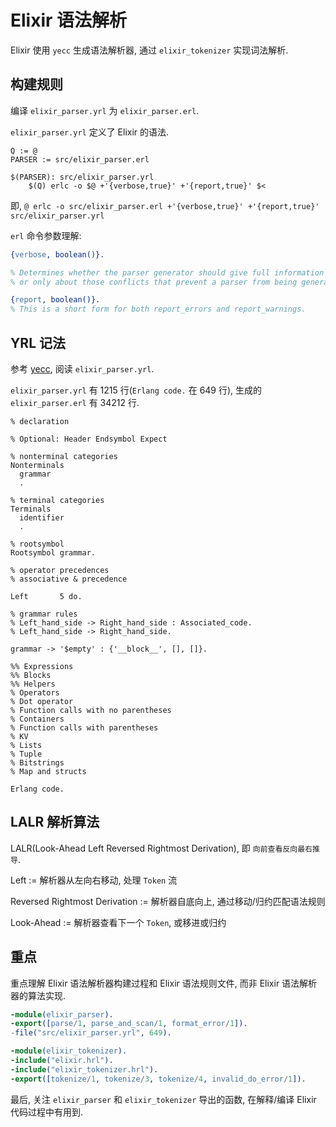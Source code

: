 # Elixir 语法解析

Elixir 使用 `yecc` 生成语法解析器, 通过 `elixir_tokenizer` 实现词法解析.

## 构建规则

编译 `elixir_parser.yrl` 为 `elixir_parser.erl`.

`elixir_parser.yrl` 定义了 Elixir 的语法.

```mak
Q := @
PARSER := src/elixir_parser.erl

$(PARSER): src/elixir_parser.yrl
	$(Q) erlc -o $@ +'{verbose,true}' +'{report,true}' $<
```

即, `@ erlc -o src/elixir_parser.erl +'{verbose,true}' +'{report,true}' src/elixir_parser.yrl`

`erl` 命令参数理解:

```erl
{verbose, boolean()}.

% Determines whether the parser generator should give full information about resolved and unresolved parse action conflicts (true),
% or only about those conflicts that prevent a parser from being generated from the input grammar (false, the default).

{report, boolean()}.
% This is a short form for both report_errors and report_warnings.
```

## YRL 记法

参考 [yecc](https://www.erlang.org/doc/man/yecc.html), 阅读 `elixir_parser.yrl`.

`elixir_parser.yrl` 有 1215 行(`Erlang code.` 在 649 行), 生成的 `elixir_parser.erl` 有 34212 行.

```yrl
% declaration

% Optional: Header Endsymbol Expect

% nonterminal categories
Nonterminals
  grammar
  .

% terminal categories
Terminals
  identifier
  .

% rootsymbol
Rootsymbol grammar.

% operator precedences
% associative & precedence

Left       5 do.

% grammar rules
% Left_hand_side -> Right_hand_side : Associated_code.
% Left_hand_side -> Right_hand_side.

grammar -> '$empty' : {'__block__', [], []}.

%% Expressions
%% Blocks
%% Helpers
% Operators
% Dot operator
% Function calls with no parentheses
% Containers
% Function calls with parentheses
% KV
% Lists
% Tuple
% Bitstrings
% Map and structs

Erlang code.

```

## LALR 解析算法

LALR(Look-Ahead Left Reversed Rightmost Derivation), 即 `向前查看反向最右推导`.

Left := 解析器从左向右移动, 处理 `Token` 流

Reversed Rightmost Derivation := 解析器自底向上, 通过移动/归约匹配语法规则

Look-Ahead := 解析器查看下一个 `Token`, 或移进或归约

## 重点

重点理解 Elixir 语法解析器构建过程和 Elixir 语法规则文件, 而非 Elixir 语法解析器的算法实现.

```erl
-module(elixir_parser).
-export([parse/1, parse_and_scan/1, format_error/1]).
-file("src/elixir_parser.yrl", 649).
```

```erl
-module(elixir_tokenizer).
-include("elixir.hrl").
-include("elixir_tokenizer.hrl").
-export([tokenize/1, tokenize/3, tokenize/4, invalid_do_error/1]).
```

最后, 关注 `elixir_parser` 和 `elixir_tokenizer` 导出的函数, 在解释/编译 Elixir 代码过程中有用到.
